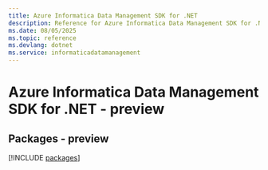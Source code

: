 ```yaml
---
title: Azure Informatica Data Management SDK for .NET
description: Reference for Azure Informatica Data Management SDK for .NET
ms.date: 08/05/2025
ms.topic: reference
ms.devlang: dotnet
ms.service: informaticadatamanagement
---
```

# Azure Informatica Data Management SDK for .NET - preview
## Packages - preview
[!INCLUDE [packages](informatica-data-management-index.md)]